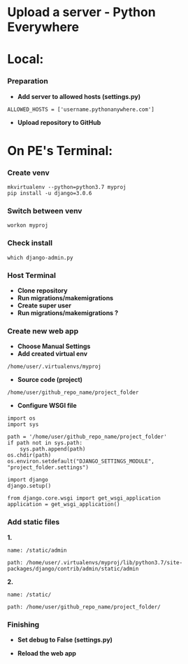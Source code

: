 # Upload a server - Python Everywhere


# Local: 
### Preparation
* **Add server to allowed hosts (settings.py)**
```
ALLOWED_HOSTS = ['username.pythonanywhere.com']
```
* **Upload repository to GitHub**


# On PE's Terminal:

### Create venv
```
mkvirtualenv --python=python3.7 myproj
pip install -u django=3.0.6
```

### Switch between venv
```
workon myproj
```

### Check install
```
which django-admin.py
```

### Host Terminal

* **Clone repository**
* **Run migrations/makemigrations**
* **Create super user**
* **Run migrations/makemigrations ?**

### Create new web app

* **Choose Manual Settings**
* **Add created virtual env**
```
/home/user/.virtualenvs/myproj
```
* **Source code (project)**
```
/home/user/github_repo_name/project_folder
```

* **Configure WSGI file**
```
import os
import sys

path = '/home/user/github_repo_name/project_folder'
if path not in sys.path:
    sys.path.append(path)
os.chdir(path)
os.environ.setdefault("DJANGO_SETTINGS_MODULE", "project_folder.settings")

import django
django.setup()

from django.core.wsgi import get_wsgi_application
application = get_wsgi_application()
```

### Add static files

**1.**
```
name: /static/admin

path: /home/user/.virtualenvs/myproj/lib/python3.7/site-packages/django/contrib/admin/static/admin
```
**2.**
```
name: /static/

path: /home/user/github_repo_name/project_folder/
```

### Finishing

* **Set debug to False (settings.py)**

* **Reload the web app**